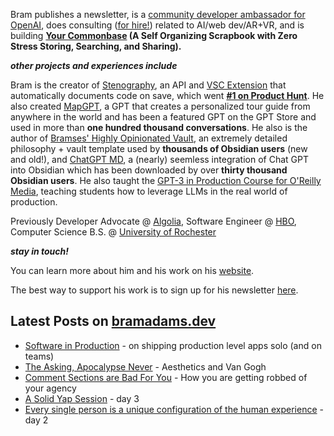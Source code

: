 Bram publishes a newsletter, is a [community developer ambassador for OpenAI](https://platform.openai.com/ambassadors), does consulting ([for hire!](https://www.bramadams.dev/consulting/)) related to AI/web dev/AR+VR, and is building **[Your Commonbase](https://bramses.notion.site/Your-Commonbase-BETA-10b034182ddd8038b9ffe11cc2833713) (A Self Organizing Scrapbook with Zero Stress Storing, Searching, and Sharing).**

**_other projects and experiences include_**

Bram is the creator of [Stenography](https://stenography.dev), an API and [VSC Extension](https://marketplace.visualstudio.com/items?itemName=Stenography.stenography) that automatically documents code on save, which went **[#1 on Product Hunt](https://www.producthunt.com/products/stenography#stenography)**. He also created [MapGPT](https://chat.openai.com/g/g-Pw20OIj6o-mapgpt), a GPT that creates a personalized tour guide from anywhere in the world and has been a featured GPT on the GPT Store and used in more than **one hundred thousand conversations**. He also is the author of [Bramses' Highly Opinionated Vault](https://github.com/bramses/bramses-highly-opinionated-vault-2023), an extremely detailed philosophy + vault template used by **thousands of Obsidian users** (new and old!), and [ChatGPT MD](https://github.com/bramses/chatgpt-md), a (nearly) seemless integration of Chat GPT into Obsidian which has been downloaded by over **thirty thousand Obsidian users**. He also taught the [GPT-3 in Production Course for O'Reilly Media](https://www.oreilly.com/live-events/gpt-3-in-production/0636920065944/0636920071443/), teaching students how to leverage LLMs in the real world of production.

Previously Developer Advocate @ [Algolia](https://www.algolia.com/), Software Engineer @ [HBO](https://www.hbo.com/), Computer Science B.S. @ [University of Rochester](https://rochester.edu/)

**_stay in touch!_**

You can learn more about him and his work on his [website](https://www.bramadams.dev/about/). 

The best way to support his work is to sign up for his newsletter [here](https://www.bramadams.dev/#/portal/).


## Latest Posts on [bramadams.dev](https://www.bramadams.dev/)

<!--START_SECTION:feed-->
* [Software in Production](https:&#x2F;&#x2F;www.bramadams.dev&#x2F;software-in-production&#x2F;) - on shipping production level apps solo (and on teams)
* [The Asking, Apocalypse Never](https:&#x2F;&#x2F;www.bramadams.dev&#x2F;the-asking-apocalypse-never&#x2F;) - Aesthetics and Van Gogh
* [Comment Sections are Bad For You](https:&#x2F;&#x2F;www.bramadams.dev&#x2F;comment-sections-are-bad-for-you&#x2F;) - How you are getting robbed of your agency
* [A Solid Yap Session](https:&#x2F;&#x2F;www.bramadams.dev&#x2F;a-solid-yap-session&#x2F;) - day 3
* [Every single person is a unique configuration of the human experience](https:&#x2F;&#x2F;www.bramadams.dev&#x2F;every-single-person-is-a-unique-configuration-of-the-human-experience&#x2F;) - day 2
<!--END_SECTION:feed-->
